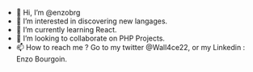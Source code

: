 - 👋 Hi, I’m @enzobrg
- 👀 I’m interested in discovering new langages.
- 🌱 I’m currently learning React.
- 💞️ I’m looking to collaborate on PHP Projects.
- 📫 How to reach me ? Go to my twitter @Wall4ce22, or my Linkedin : Enzo Bourgoin.

<!---
enzobrg/enzobrg is a ✨ special ✨ repository because its `README.md` (this file) appears on your GitHub profile.
You can click the Preview link to take a look at your changes.
--->
